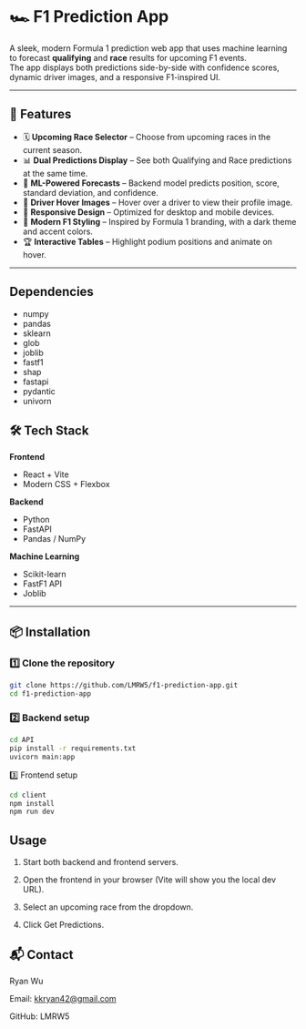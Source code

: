# 🏎️ F1 Prediction App

A sleek, modern Formula 1 prediction web app that uses machine learning to forecast **qualifying** and **race** results for upcoming F1 events.  
The app displays both predictions side-by-side with confidence scores, dynamic driver images, and a responsive F1-inspired UI.

---

## 🚀 Features

- 🗓 **Upcoming Race Selector** – Choose from upcoming races in the current season.
- 📊 **Dual Predictions Display** – See both Qualifying and Race predictions at the same time.
- 🤖 **ML-Powered Forecasts** – Backend model predicts position, score, standard deviation, and confidence.
- 🏁 **Driver Hover Images** – Hover over a driver to view their profile image.
- 📱 **Responsive Design** – Optimized for desktop and mobile devices.
- 🎨 **Modern F1 Styling** – Inspired by Formula 1 branding, with a dark theme and accent colors.
- 🏆 **Interactive Tables** – Highlight podium positions and animate on hover.
---

## Dependencies
- numpy
- pandas
- sklearn
- glob
- joblib
- fastf1
- shap
- fastapi
- pydantic
- univorn

## 🛠️ Tech Stack

**Frontend**
- React + Vite
- Modern CSS + Flexbox

**Backend**
- Python
- FastAPI
- Pandas / NumPy

**Machine Learning**
- Scikit-learn
- FastF1 API
- Joblib

---

## 📦 Installation

### 1️⃣ Clone the repository
```bash
git clone https://github.com/LMRW5/f1-prediction-app.git
cd f1-prediction-app
```

### 2️⃣ Backend setup
```bash
cd API
pip install -r requirements.txt
uvicorn main:app
```

3️⃣ Frontend setup
```bash
cd client
npm install
npm run dev
```

## Usage
1. Start both backend and frontend servers.

2. Open the frontend in your browser (Vite will show you the local dev URL).

3. Select an upcoming race from the dropdown.

4. Click Get Predictions.


## 📬 Contact

Ryan Wu

Email: kkryan42@gmail.com

GitHub: LMRW5